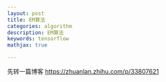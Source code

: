 ```yaml
---
layout: post
title: EM算法
categories: algorithm
description: EM算法
keywords: tensorflow
mathjax: true

---
```

先转一篇博客
https://zhuanlan.zhihu.com/p/33807621